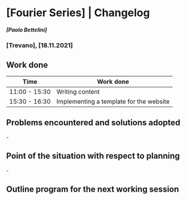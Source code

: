 # [Fourier Series] | Changelog
##### [Paolo Bettelini]
### [Trevano], [18.11.2021]

## Work done

|     Time      |            Work done                     |
|---------------|------------------------------------------|
| 11:00 - 15:30 | Writing content |
| 15:30 - 16:30 | Implementing a template for the website |

## Problems encountered and solutions adopted

\-

## Point of the situation with respect to planning

\-

## Outline program for the next working session